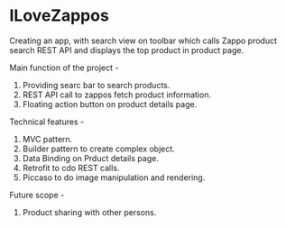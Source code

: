 # ILoveZappos

Creating an app, with search view on toolbar which calls Zappo product search REST API
and displays the top product in product page.

Main function of the project -

1. Providing searc bar to search products.
2. REST API call to zappos fetch product information.
3. Floating action button on product details page.

Technical features -

1. MVC pattern.
2. Builder pattern to create complex object.
3. Data Binding on Prduct details page.
4. Retrofit to cdo REST calls.
5. Piccaso to do image manipulation and rendering.

Future scope -
1. Product sharing with other persons.
